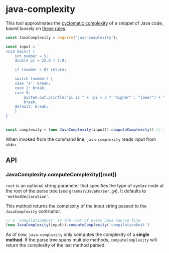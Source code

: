 
# java-complexity
This tool approximates the [cyclomatic complexity](https://en.wikipedia.org/wiki/Cyclomatic_complexity) of a snippet of Java code, based loosely on [these rules](https://www.leepoint.net/principles_and_practices/complexity/complexity-java-method.html).

```js
const JavaComplexity = require('java-complexity');

const input = `
void main() {
    int number = 5;
    double pi = 22.0 / 7.0;

    if (number < 0) return;

    switch (number) {
    case 'a': break;
    case 2: break;
    case 5:
        System.out.println("pi is " + (pi > 3 ? "higher" : "lower") + " than 3.");
        break;
    default: break;
    }
}
`

const complexity = (new JavaComplexity(input)).computeComplexity() // => 6
```

When invoked from the command line, `java-complexity` reads input from stdin.

## API
### JavaComplexity.computeComplexity([root])
`root` is an optional string parameter that specifies the type of syntax node at the root of the parse tree (see `grammar/JavaParser.g4`). It defaults to `'methodDeclaration'`.

This method returns the complexity of the input string passed to the `JavaComplexity` contructor.

```js
// a 'compilationUnit' is the root of every Java source file
(new JavaComplexity(input)).computeComplexity('compilationUnit')
```

As of now, `java-complexity` only computes the complexity of a **single method**. If the parse tree spans multiple methods, `computeComplexity` will return the complexity of the last method parsed.
